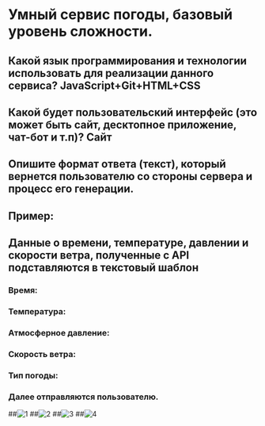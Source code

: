 # Умный сервис погоды, базовый уровень сложности.

## 	Какой язык программирования и технологии использовать для реализации данного сервиса? JavaScript+Git+HTML+CSS
##	Какой будет пользовательский интерфейс (это может быть сайт, десктопное приложение, чат-бот и т.п)? Сайт
##	Опишите формат ответа (текст), который вернется пользователю со стороны сервера и процесс его генерации. 
##	Пример:
## Данные о времени, температуре, давлении и скорости ветра, полученные с API подставляются в текстовый шаблон
### Время:
### Температура: 
### Атмосферное давление: 
### Скорость ветра: 
### Тип погоды: 
### Далее отправляются пользователю.

##![1](https://i2.imageban.ru/out/2020/04/15/a94168e687ce70c2614b8849dc6fa18e.png)
##![2](https://i5.imageban.ru/out/2020/04/15/499fda0c24181a35b6d65811e072edd2.png)
##![3](https://i6.imageban.ru/out/2020/04/15/f6a59c0cf713e42de63e1a7a346085bb.png)
##![4](https://i4.imageban.ru/out/2020/04/15/79d897e85229b9537d43d322479f45a1.png)



